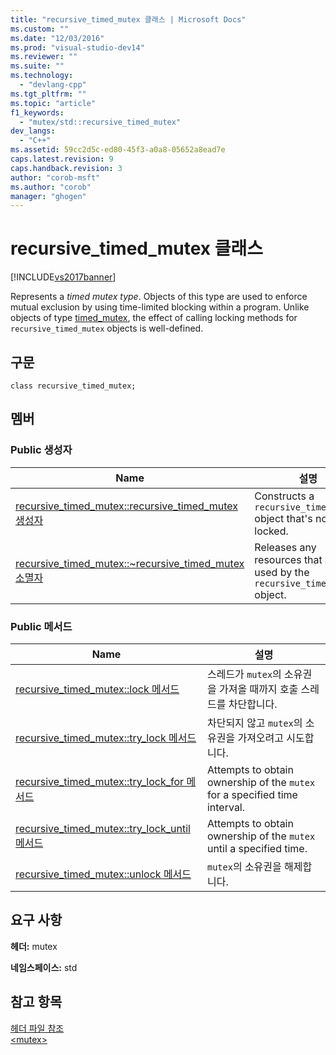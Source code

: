 ```yaml
---
title: "recursive_timed_mutex 클래스 | Microsoft Docs"
ms.custom: ""
ms.date: "12/03/2016"
ms.prod: "visual-studio-dev14"
ms.reviewer: ""
ms.suite: ""
ms.technology: 
  - "devlang-cpp"
ms.tgt_pltfrm: ""
ms.topic: "article"
f1_keywords: 
  - "mutex/std::recursive_timed_mutex"
dev_langs: 
  - "C++"
ms.assetid: 59cc2d5c-ed80-45f3-a0a8-05652a8ead7e
caps.latest.revision: 9
caps.handback.revision: 3
author: "corob-msft"
ms.author: "corob"
manager: "ghogen"
---
```

# recursive_timed_mutex 클래스
[!INCLUDE[vs2017banner](../assembler/inline/includes/vs2017banner.md)]

Represents a *timed mutex type*.  Objects of this type are used to enforce mutual exclusion by using time\-limited blocking within a program.  Unlike objects of type [timed\_mutex](../standard-library/timed-mutex-class.md), the effect of calling locking methods for `recursive_timed_mutex` objects is well\-defined.  
  
## 구문  
  
```  
class recursive_timed_mutex;  
```  
  
## 멤버  
  
### Public 생성자  
  
|Name|설명|  
|----------|--------|  
|[recursive\_timed\_mutex::recursive\_timed\_mutex 생성자](../Topic/recursive_timed_mutex::recursive_timed_mutex%20Constructor.md)|Constructs a `recursive_timed_mutex` object that's not locked.|  
|[recursive\_timed\_mutex::~recursive\_timed\_mutex 소멸자](../Topic/recursive_timed_mutex::~recursive_timed_mutex%20Destructor.md)|Releases any resources that are used by the `recursive_timed_mutex` object.|  
  
### Public 메서드  
  
|Name|설명|  
|----------|--------|  
|[recursive\_timed\_mutex::lock 메서드](../Topic/recursive_timed_mutex::lock%20Method.md)|스레드가 `mutex`의 소유권을 가져올 때까지 호출 스레드를 차단합니다.|  
|[recursive\_timed\_mutex::try\_lock 메서드](../Topic/recursive_timed_mutex::try_lock%20Method.md)|차단되지 않고 `mutex`의 소유권을 가져오려고 시도합니다.|  
|[recursive\_timed\_mutex::try\_lock\_for 메서드](../Topic/recursive_timed_mutex::try_lock_for%20Method.md)|Attempts to obtain ownership of the `mutex` for a specified time interval.|  
|[recursive\_timed\_mutex::try\_lock\_until 메서드](../Topic/recursive_timed_mutex::try_lock_until%20Method.md)|Attempts to obtain ownership of the `mutex` until a specified time.|  
|[recursive\_timed\_mutex::unlock 메서드](../Topic/recursive_timed_mutex::unlock%20Method.md)|`mutex`의 소유권을 해제합니다.|  
  
## 요구 사항  
 **헤더:** mutex  
  
 **네임스페이스:** std  
  
## 참고 항목  
 [헤더 파일 참조](../standard-library/cpp-standard-library-header-files.md)   
 [\<mutex\>](../standard-library/mutex.md)